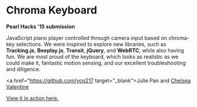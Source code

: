 # Chroma Keyboard

__Pearl Hacks '15 submission__

JavaScript piano player controlled through camera input based on chroma-key selections. We were inspired to explore new libraries, such as __Tracking.js__, __Beeplay.js__, __Transit__, __jQuery__, and __WebRTC__, while also having fun. We are most proud of the keyboard, which looks as realistic as we could make it, fantastic motion sensing, and our excellent troubleshooting and diligence.

<a href="https://github.com/ycp217 target="_blank">Julie Pan</a> and <a href="https://github.com/chelseavalentine" target="_blank">Chelsea Valentine</a>

<a href="http://chromakeyboard.s3-website-us-east-1.amazonaws.com/" target="_blank">View it in action here.</a>
